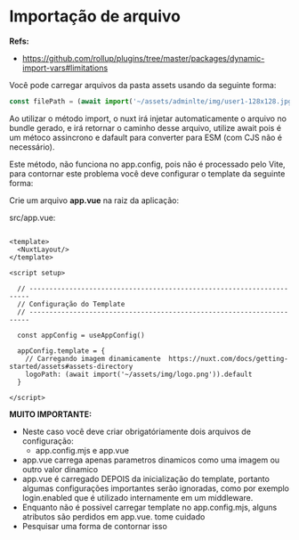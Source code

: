 
# Importação de arquivo

**Refs:**

* https://github.com/rollup/plugins/tree/master/packages/dynamic-import-vars#limitations

Você pode carregar arquivos da pasta assets usando da seguinte forma:

```javascript
const filePath = (await import('~/assets/adminlte/img/user1-128x128.jpg')).default
```

Ao utilizar o método import, o nuxt irá injetar automaticamente o arquivo no bundle gerado, e irá retornar o caminho
desse arquivo, utilize await pois é um métoco assincrono e dafault para converter para ESM (com CJS não é necessário).

Este método, não funciona no app.config, pois não é processado pelo Vite, para contornar este problema você deve
configurar o template da seguinte forma:

Crie um arquivo **app.vue** na raiz da aplicação:

src/app.vue:

```vue

<template>
  <NuxtLayout/>
</template>

<script setup>

  // ----------------------------------------------------------------------
  // Configuração do Template
  // ----------------------------------------------------------------------

  const appConfig = useAppConfig()

  appConfig.template = {
    // Carregando imagem dinamicamente  https://nuxt.com/docs/getting-started/assets#assets-directory
    logoPath: (await import('~/assets/img/logo.png')).default
  }

</script>
```

**MUITO IMPORTANTE:**

* Neste caso você deve criar obrigatóriamente dois arquivos de configuração:
  * app.config.mjs e app.vue
* app.vue carrega apenas parametros dinamicos como uma imagem ou outro valor dinamico
* app.vue é carregado DEPOIS da inicialização do template, portanto algumas configurações importantes serão ignoradas,
  como por exemplo login.enabled que é utilizado internamente em um middleware.
* Enquanto não é possivel carregar template no app.config.mjs, alguns atributos são perdidos em app.vue. tome cuidado
* Pesquisar uma forma de contornar isso
